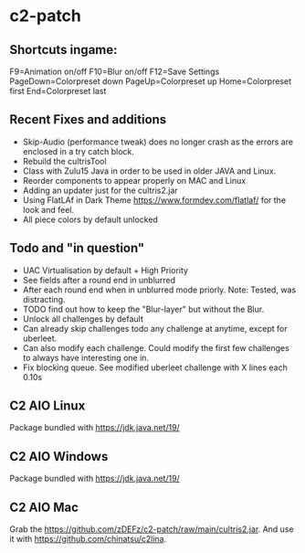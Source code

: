 # c2-patch

## Shortcuts ingame:
F9=Animation on/off
F10=Blur on/off
F12=Save Settings
PageDown=Colorpreset down
PageUp=Colorpreset up
Home=Colorpreset first
End=Colorpreset last

## Recent Fixes and additions
- Skip-Audio (performance tweak) does no longer crash as the errors are enclosed in a try catch block.
- Rebuild the cultrisTool 
- Class with Zulu15 Java in order to be used in older JAVA and Linux.
- Reorder components to appear properly on MAC and Linux
- Adding an updater just for the cultris2.jar
- Using FlatLAf in Dark Theme https://www.formdev.com/flatlaf/ for the look and feel.
- All piece colors by default unlocked

## Todo and "in question"
- UAC Virtualisation by default + High Priority
- See fields after a round end in unblurred
- After each round end when in unblurred mode priorly. Note: Tested, was distracting.
- TODO find out how to keep the "Blur-layer" but without the Blur.
- Unlock all challenges by default
- Can already skip challenges todo any challenge at anytime, except for uberleet.
- Can also modify each challenge. Could modify the first few challenges to always have interesting one in.
- Fix blocking queue. See modified uberleet challenge with X lines each 0.10s

## C2 AIO Linux
Package bundled with https://jdk.java.net/19/
## C2 AIO Windows
Package bundled with https://jdk.java.net/19/
## C2 AIO Mac
Grab the https://github.com/zDEFz/c2-patch/raw/main/cultris2.jar. And use it with https://github.com/chinatsu/c2lina.
